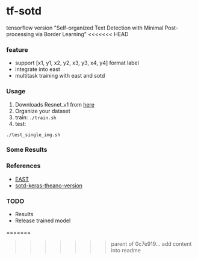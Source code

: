 # tf-sotd
tensorflow version "Self-organized Text Detection with Minimal Post-processing via Border Learning"
<<<<<<< HEAD

### feature
- support [x1, y1, x2, y2, x3, y3, x4, y4] format label
- integrate into east
- multitask training with east and sotd

### Usage

1. Downloads Resnet_v1 from [here](http://download.tensorflow.org/models/resnet_v1_50_2016_08_28.tar.gz)
2. Organize your dataset
3. train:
`./train.sh`
4. test:
```
./test_single_img.sh
```

### Some Results

### References
- [EAST](https://github.com/argman/EAST)
- [sotd-keras-theano-version](https://gitlab.com/rex-yue-wu/ISI-PPT-Text-Detector)

### TODO
- Results
- Release trained model

=======
>>>>>>> parent of 0c7e919... add content into readme
